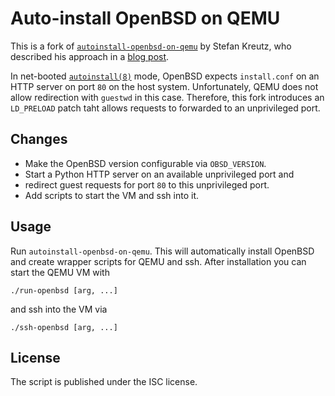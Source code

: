 # Auto-install OpenBSD on QEMU

This is a fork of
[`autoinstall-openbsd-on-qemu`](https://git.skreutz.com/autoinstall-openbsd-on-qemu.git/)
by Stefan Kreutz, who described his approach in a [blog
post](https://www.skreutz.com/posts/autoinstall-openbsd-on-qemu/).

In net-booted [`autoinstall(8)`](https://man.openbsd.org/autoinstall.8) mode,
OpenBSD expects `install.conf` on an HTTP server on port `80` on the host
system. Unfortunately, QEMU does not allow redirection with `guestwd` in this
case. Therefore, this fork introduces an `LD_PRELOAD` patch taht allows
requests to forwarded to an unprivileged port.

## Changes

* Make the OpenBSD version configurable via `OBSD_VERSION`.
* Start a Python HTTP server on an available unprivileged port and
* redirect guest requests for port `80` to this unprivileged port.
* Add scripts to start the VM and ssh into it.

## Usage

Run `autoinstall-openbsd-on-qemu`. This will automatically install OpenBSD and
create wrapper scripts for QEMU and ssh. After installation you can start
the QEMU VM with
```
./run-openbsd [arg, ...]
```
and ssh into the VM via
```
./ssh-openbsd [arg, ...]
```

## License

The script is published under the ISC license.
